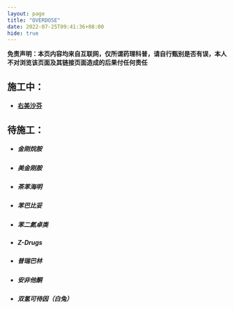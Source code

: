 ```yaml
---
layout: page
title: "OVERDOSE"
date: 2022-07-25T09:41:36+08:00
hide: true
---
```


**免责声明：本页内容均来自互联网，仅所谓药理科普，请自行甄别是否有误，本人不对浏览该页面及其链接页面造成的后果付任何责任**

## 施工中：
- #### [右美沙芬](/overdose/dextromethorphan/)

## 待施工：
- ##### 金刚烷胺
- ##### 美金刚胺
- ##### 茶苯海明
- ##### 苯巴比妥
- ##### 苯二氮卓类
- ##### Z-Drugs
- ##### 普瑞巴林
- ##### 安非他酮
- ##### 双氢可待因（白兔）